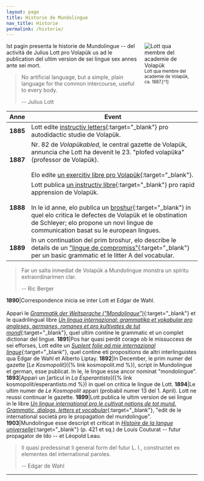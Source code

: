 ```yaml
---
layout: page
title: Historie de Mundolingue
nav_title: Historie
permalink: /historie/
---
```


<figure style="margin:0px 20px 20px 20px; float:right; width:120px;">
    <img src="{% link img/lott_vp_1887.png %}" alt="Lott qua membre del academie de Volapük">
    <figcaption style="font-size:0.8em;"><span markdown="1">Lott qua membre del academie de Volapük, ca. 1887.[^1]</span></figcaption>
</figure>

Ist pagin presenta le historie de Mundolingue -- del activitá de Julius Lott pro Volapük us ad le publication del ultim version de sei lingue sex annes ante sei mort.

> No artificial language, but a simple, plain language for the common intercourse, useful to every body.
>
> -- Julius Lott

Anne|Event
---|---
**1885**|Lott edite [instructiv letters](https://digital.onb.ac.at/RepViewer/viewer.faces?doc=DTL_7137123&order=1&view=SINGLE){:target="_blank"} pro autodidactic studie de Volapük.
**1887**|Nr. 82 de *Volapükabled*, le central gazette de Volapük, annuncia che Lott ha devenit le 23. "plofed volapüka" (professor de Volapük).<br><br>Elo edite [un exercitiv libre pro Volapük](https://digital.onb.ac.at/RepViewer/viewer.faces?doc=DTL_6983164&order=1&view=SINGLE){:target="_blank"}.
**1888**|Lott publica [un instructiv libre](https://digital.onb.ac.at/RepViewer/viewer.faces?doc=DTL_6982757&order=1&view=SINGLE){:target="_blank"} pro rapid apprension de Volapük.<br><br>In le id anne, elo publica un [broshur](https://digital.onb.ac.at/RepViewer/viewer.faces?doc=DTL_6974482&order=1&view=SINGLE){:target="_blank"} in quel elo critica le defectes de Volapük et le obstination de Schleyer; elo propone un novi lingue de communication basat su le european lingues.
**1889**|In un continuation del prim broshur, elo describe le details de un ["lingue de compromiss"](https://digital.onb.ac.at/RepViewer/viewer.faces?doc=DTL_2934258&order=1&view=SINGLE){:target="_blank"} per un basic grammatic et le litter A del vocabular.

> Far un salta ínmediat de Volapük a Mundolingue monstra un spíritu extraordinarimen clar.
>
> -- Ric Berger

**1890**|Correspondence inicia se inter Lott et Edgar de Wahl.<br><br>Appari le [*Grammatik der Weltsprache ("Mondolingue")*](https://digital.onb.ac.at/RepViewer/viewer.faces?doc=DTL_3070380&order=1&view=SINGLE){:target="_blank"} et le quadrilingual libre [*Un lingua internazional: grammatika et vokabular pro angleses, germanes, romanes et pro kultivates de tut mond*](https://digital.onb.ac.at/RepViewer/viewer.faces?doc=DTL_3072009&order=1&view=SINGLE){:target="_blank"}, quel ultim contine le grammatic et un complet dictionar del lingue.
**1891**|Pos har quasi perdit corage ob le missuccess de sei efforses, Lott edite un [*Suplent folie ad mie internazional lingue*](https://digital.onb.ac.at/RepViewer/viewer.faces?doc=DTL_6981300&order=1&view=SINGLE){:target="_blank"}, quel contine eti propositions de altri interlinguistes qua Edgar de Wahl et Alberto Liptay.
**1892**|In December, le prim numer del gazette [*Le Kosmopolit*]({% link kosmopolit.md %}), script in Mundolingue et german, esse publicat. In le, le lingue esse ancor nominat "mondolingue".
**1893**|Appari un [articul in *La Esperantisto*]({% link kosmopolit/esperantisto.md %}) in quel on critica le lingue de Lott.
**1894**|Le ultim numer de *Le Kosmopolit* appari (probabil numer 13 del 1. April). Lott ne reussi continuar le gazette.
**1899**|Lott publica le ultim version de sei lingue in le libre [*Un lingue international pro le cultivat nations de tot mund. Grammatic, dialogs, letters et vocabular*](https://digital.onb.ac.at/RepViewer/viewer.faces?doc=DTL_3408523&order=1&view=SINGLE){:target="_blank"}, "edit de le international societá pro le propagation del mundolingue".
**1903**|Mundolingue esse descript et criticat in [*Histoire de la langue universelle*](https://digital.onb.ac.at/RepViewer/viewer.faces?doc=DTL_2912337){:target="_blank"} (p. 421 et sq.) de Louis Couturat -- futur propagator de Ido -- et Léopold Leau.

> Il quasi predessinat li general form del futur L. I., constructet ex elementes del international paroles.
>
> -- Edgar de Wahl

---

[^1]: Font: "Mitglieder der Volapük-Akademie, um 1887", [Österreichische Nationalbibliothek](http://data.onb.ac.at/rec/baa9713426){:target="_blank"}
